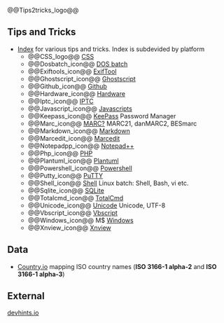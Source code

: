 @@Tips2tricks_logo@@

## Tips and Tricks

- [Index](/TipsAndTricks) for various tips and tricks. Index is subdevided by platform
   - @@CSS_logo@@		      [CSS](/TipsAndTricks/CSS/)
   - @@Dosbatch_icon@@		[DOS batch](/TipsAndTricks/Dosbatch/) 
   - @@Exiftools_icon@@ 	[ExifTool](/TipsAndTricks/Exiftools/) 
   - @@Ghostscript_icon@@	[Ghostscript](/TipsAndTricks/Ghostscript/)
   - @@Github_icon@@	      [Github](/TipsAndTricks/Github/) 
   - @@Hardware_icon@@ 		[Hardware](/TipsAndTricks/Hardware/)  
   - @@Iptc_icon@@ 			[IPTC](/TipsAndTricks/Iptc/)  
   - @@Javascript_icon@@ 	[Javascripts](/TipsAndTricks/Javascript/)  
   - @@Keepass_icon@@ 		[KeePass](/TipsAndTricks/Keepass/) Password Manager  
   - @@Marc_icon@@ 			[MARC?](/TipsAndTricks/Marc/) MARC21, danMARC2, BESmarc
   - @@Markdown_icon@@		[Markdown](/TipsAndTricks/Markdown/)
   - @@Marcedit_icon@@     [Marcedit](/TipsAndTricks/Marcedit/)
   - @@Notepadpp_icon@@		[Notepad++](/TipsAndTricks/Notepad++/)  
   - @@Php_icon@@			   [PHP](/TipsAndTricks/Php/)	 
   - @@Plantuml_icon@@		[Plantuml](/TipsAndTricks/Plantuml/)  
   - @@Powershell_icon@@	[Powershell](/TipsAndTricks/Powershell/)  
   - @@Putty_icon@@			[PuTTY](/TipsAndTricks/Putty/)  
   - @@Shell_icon@@ 		   [Shell](/TipsAndTricks/Shell/)   Linux batch: Shell, Bash, vi etc.
   - @@Sqlite_icon@@		   [SQLite](/TipsAndTricks/SQLite/)   <!--(See also: [SQLite](/SQLite) doublet??)-->
   - @@Totalcmd_icon@@		[TotalCmd](/TipsAndTricks/TotalCmd/)  
   - @@Unicode_icon@@		[Unicode](/TipsAndTricks/Unicode/)   Unicode, UTF-8
   - @@Vbscript_icon@@		[Vbscript](/TipsAndTricks/Vbscript/)
   - @@Windows_icon@@		M$ [Windows](/TipsAndTricks/Windows/)  
   - @@Xnview_icon@@		   [Xnview](/TipsAndTricks/Xnview/)

   
## Data

- [Country.io](https://clicketyclick.github.io/country.io/) mapping ISO country names (**ISO 3166-1 alpha-2** and **ISO 3166-1 alpha-3**)

## External

[devhints.io](https://devhints.io/)
